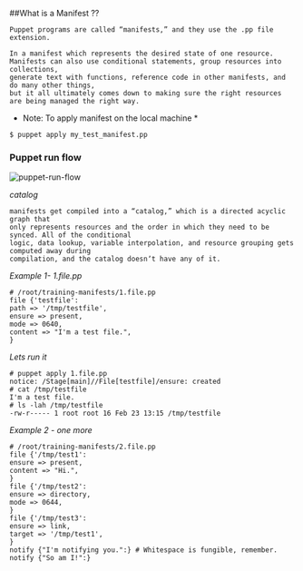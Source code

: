 ##What is a Manifest ??
```
Puppet programs are called “manifests,” and they use the .pp file extension.

In a manifest which represents the desired state of one resource.
Manifests can also use conditional statements, group resources into collections,
generate text with functions, reference code in other manifests, and do many other things,
but it all ultimately comes down to making sure the right resources are being managed the right way.
```
* Note: To apply manifest on the local machine *
```
$ puppet apply my_test_manifest.pp
```

### Puppet run flow
![puppet-run-flow](https://cloud.githubusercontent.com/assets/3624858/9242896/6fd1ef8c-41a6-11e5-93bb-e6ee32c7b013.png)

*catalog*
```
manifests get compiled into a “catalog,” which is a directed acyclic graph that
only represents resources and the order in which they need to be synced. All of the conditional
logic, data lookup, variable interpolation, and resource grouping gets computed away during
compilation, and the catalog doesnʼt have any of it.
```
*Example 1- 1.file.pp*
```
# /root/training-manifests/1.file.pp
file {'testfile':
path => '/tmp/testfile',
ensure => present,
mode => 0640,
content => "I'm a test file.",
}
```
*Lets run it*
```
# puppet apply 1.file.pp
notice: /Stage[main]//File[testfile]/ensure: created
# cat /tmp/testfile
I'm a test file.
# ls -lah /tmp/testfile
-rw-r----- 1 root root 16 Feb 23 13:15 /tmp/testfile
```
*Example 2 - one more*
```
# /root/training-manifests/2.file.pp
file {'/tmp/test1':
ensure => present,
content => "Hi.",
}
file {'/tmp/test2':
ensure => directory,
mode => 0644,
}
file {'/tmp/test3':
ensure => link,
target => '/tmp/test1',
}
notify {"I'm notifying you.":} # Whitespace is fungible, remember.
notify {"So am I!":}

```

